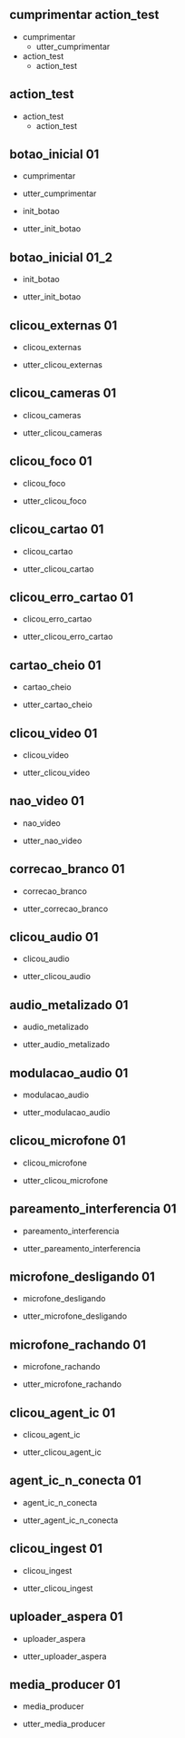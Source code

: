 ## cumprimentar action_test
* cumprimentar
    - utter_cumprimentar
* action_test
    - action_test

## action_test
* action_test
    - action_test

## botao_inicial 01
* cumprimentar
- utter_cumprimentar
* init_botao
- utter_init_botao

## botao_inicial 01_2
* init_botao
- utter_init_botao

## clicou_externas 01
* clicou_externas
- utter_clicou_externas

## clicou_cameras 01
* clicou_cameras
- utter_clicou_cameras

## clicou_foco 01
* clicou_foco
- utter_clicou_foco

## clicou_cartao 01
* clicou_cartao
- utter_clicou_cartao

## clicou_erro_cartao 01
* clicou_erro_cartao
- utter_clicou_erro_cartao

## cartao_cheio 01
* cartao_cheio
- utter_cartao_cheio

## clicou_video 01
* clicou_video
- utter_clicou_video

## nao_video 01
* nao_video
- utter_nao_video

## correcao_branco 01
* correcao_branco
- utter_correcao_branco

## clicou_audio 01
* clicou_audio
- utter_clicou_audio

## audio_metalizado 01
* audio_metalizado
- utter_audio_metalizado

## modulacao_audio 01
* modulacao_audio
- utter_modulacao_audio

## clicou_microfone 01
* clicou_microfone
- utter_clicou_microfone

## pareamento_interferencia 01
* pareamento_interferencia
- utter_pareamento_interferencia

## microfone_desligando 01
* microfone_desligando
- utter_microfone_desligando

## microfone_rachando 01
* microfone_rachando
- utter_microfone_rachando

## clicou_agent_ic 01
* clicou_agent_ic
- utter_clicou_agent_ic

## agent_ic_n_conecta 01
* agent_ic_n_conecta
- utter_agent_ic_n_conecta

## clicou_ingest 01
* clicou_ingest
- utter_clicou_ingest

## uploader_aspera 01
* uploader_aspera
- utter_uploader_aspera

## media_producer 01
* media_producer
- utter_media_producer